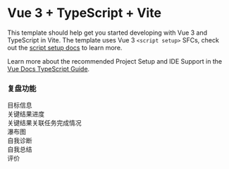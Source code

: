 # Vue 3 + TypeScript + Vite

This template should help get you started developing with Vue 3 and TypeScript in Vite. The template uses Vue 3 `<script setup>` SFCs, check out the [script setup docs](https://v3.vuejs.org/api/sfc-script-setup.html#sfc-script-setup) to learn more.

Learn more about the recommended Project Setup and IDE Support in the [Vue Docs TypeScript Guide](https://vuejs.org/guide/typescript/overview.html#project-setup).

### 复盘功能
  
目标信息  
关键结果进度  
关键结果关联任务完成情况  
瀑布图  
自我诊断  
自我总结  
评价  